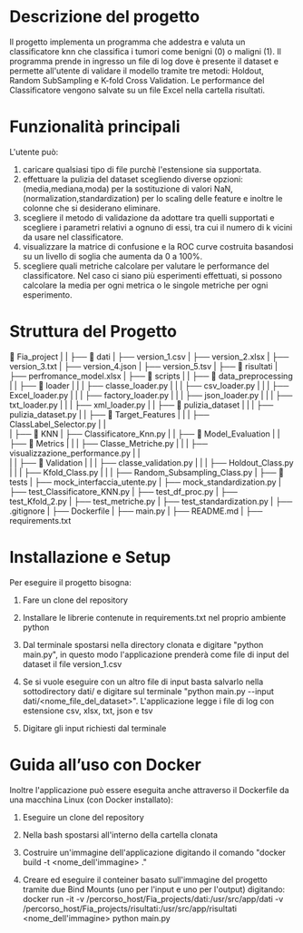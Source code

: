 

# Descrizione del progetto
Il progetto implementa un programma che addestra e valuta un classificatore knn che classifica i tumori come benigni (0) o maligni (1). Il programma prende in ingresso un file di log dove è presente il dataset e permette all'utente di validare il modello tramite tre metodi: Holdout, Random SubSampling e K-fold Cross Validation. Le performance del Classificatore vengono salvate su un file Excel nella cartella risultati.


# Funzionalità principali
L'utente può:
1) caricare qualsiasi tipo di file purchè l'estensione sia supportata. 
2) effettuare la pulizia del dataset scegliendo diverse opzioni:(media,mediana,moda) per la        sostituzione di valori NaN, (normalization,standardization) per lo scaling delle feature e inoltre le colonne che si desiderano eliminare.
3) scegliere il metodo di validazione da adottare tra quelli supportati e scegliere i parametri relativi a ognuno di essi, tra cui il numero di k vicini da usare nel classificatore.
4) visualizzare la matrice di confusione e la ROC curve costruita basandosi su un livello di soglia che aumenta da 0 a 100%.
5) scegliere quali metriche calcolare per valutare le performance del classificatore. Nel caso ci siano più esperimenti effettuati, si possono calcolare la media per ogni metrica o le singole metriche per ogni esperimento. 



# Struttura del Progetto  
📂 Fia_project
|
|
├── 📂 dati
|   ├── version_1.csv
|   ├── version_2.xlsx
|   ├── version_3.txt
|   ├── version_4.json
|   ├── version_5.tsv
|
├── 📂 risultati
|   ├── perfromance_model.xlsx
|
├── 📂 scripts
|
|   ├── 📂 data_preprocessing 
|   |   ├── 📂 loader
|   |   |   ├── classe_loader.py
|   |   |   ├── csv_loader.py
|   |   |   ├── Excel_loader.py
|   |   |   ├── factory_loader.py
|   |   |   ├── json_loader.py
|   |   |   ├── txt_loader.py
|   |   |   ├── xml_loader.py
|   |   ├── 📂 pulizia_dataset
|   |   |   ├── pulizia_dataset.py
|   |   ├── 📂 Target_Features
|   |   |   ├── ClassLabel_Selector.py
|   |   
|   ├── 📂 KNN
|       ├── Classificatore_Knn.py
|
|   ├── 📂 Model_Evaluation
|   |   ├── 📂 Metrics
|   |   |   ├── Classe_Metriche.py
|   |   |   ├── visualizzazione_performance.py
|   |   
|   |   ├── 📂 Validation
|   |   |   ├── classe_validation.py
|   |   |   ├── Holdout_Class.py
|   |   |   ├── Kfold_Class.py
|   |   |   ├── Random_Subsampling_Class.py 
|
├── 📂 tests
|   ├── mock_interfaccia_utente.py
|   ├── mock_standardization.py
|   ├── test_Classificatore_KNN.py
|   ├── test_df_proc.py
|   ├── test_Kfold_2.py
|   ├── test_metriche.py
|   ├── test_standardization.py
|
├── .gitignore
|
├── Dockerfile
|
├── main.py
|
├── README.md
|
├── requirements.txt

 


# Installazione e Setup

Per eseguire il progetto bisogna:

1) Fare un clone del repository

2) Installare le librerie contenute in requirements.txt nel proprio ambiente python

3) Dal terminale spostarsi nella directory clonata e digitare "python main.py", in questo modo l'applicazione prenderà come file di input del dataset il file version_1.csv

4) Se si vuole eseguire con un altro file di input basta salvarlo nella sottodirectory dati/ e digitare sul terminale "python main.py --input dati/<nome_file_del_dataset>".
L'applicazione legge i file di log con estensione csv, xlsx, txt, json e tsv

5) Digitare gli input richiesti dal terminale



# Guida all’uso con Docker

Inoltre l'applicazione può essere eseguita anche attraverso il Dockerfile da una macchina Linux (con Docker installato):

1) Eseguire un clone del repository

2) Nella bash spostarsi all'interno della cartella clonata

3) Costruire un'immagine dell'applicazione digitando il comando "docker build -t <nome_dell'immagine> ." 

4) Creare ed eseguire il conteiner basato sull'immagine del progetto tramite due Bind Mounts (uno per l'input e uno per l'output) digitando: docker run -it -v /percorso_host/Fia_projects/dati:/usr/src/app/dati -v /percorso_host/Fia_projects/risultati:/usr/src/app/risultati <nome_dell'immagine> python main.py



